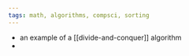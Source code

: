 ```yaml
---
tags: math, algorithms, compsci, sorting
---
```


- an example of a [[divide-and-conquer]] algorithm
-